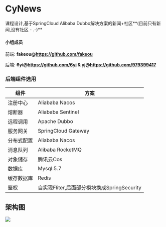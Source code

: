 # CyNews
课程设计,基于SpringCloud Alibaba Dubbo解决方案的新闻+社区**(目前只有新闻,没有社区 - .-)**

#### 小组成员

前端: **fakeou@https://github.com/fakeou**

后端: **6yi@https://github.com/6yi  & yj@https://github.com/979399417**

### 后端组件选用

| 组件       | 方案                                        |
| ---------- | ------------------------------------------- |
| 注册中心   | Aliababa Nacos                              |
| 熔断器     | Aliababa Sentinel                           |
| 远程调用   | Apache Dubbo                                |
| 服务网关   | SpringCloud Gateway                         |
| 分布式配置 | Aliababa Nacos                              |
| 消息队列   | Alibaba RocketMQ                            |
| 对象储存   | 腾讯云Cos                                   |
| 数据库     | Mysql:5.7                                   |
| 缓存数据库 | Redis                                       |
| 鉴权       | 自实现Fliter,后面部分模块换成SpringSecurity |

## 架构图

![](https://gitee.com/lzhengycy/Pic/raw/master/img/绘图1.jpg)






